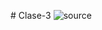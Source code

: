 #   C l a s e - 3 
 
 ![source](https://github.com/user-attachments/assets/994488f5-8b05-4253-b491-f15013ce3520)
